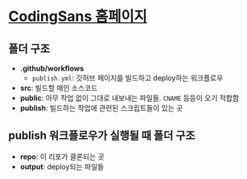 # [CodingSans 홈페이지](https://codingsans.me/)

## 폴더 구조
* **.github/workflows**
  - `publish.yml`: 깃허브 페이지를 빌드하고 deploy하는 워크플로우
* **src**: 빌드할 매인 소스코드
* **public**: 아무 작업 없이 그대로 내보내는 파일들. `CNAME` 등등이 오기 적합함
* **publish**: 빌드하는 작업에 관련된 스크립트들이 있는 곳

## publish 워크플로우가 실행될 때 폴더 구조
* **repo**: 이 리포가 클론되는 곳
* **output**: deploy되는 파일들

